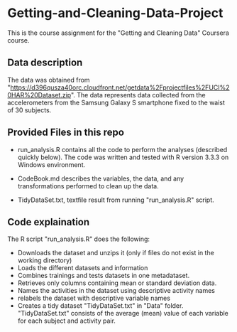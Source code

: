 # Getting-and-Cleaning-Data-Project

This is the course assignment for the "Getting and Cleaning Data" Coursera course.

## Data description

The data was obtained from "https://d396qusza40orc.cloudfront.net/getdata%2Fprojectfiles%2FUCI%20HAR%20Dataset.zip". The data represents data collected from the accelerometers from the Samsung Galaxy S smartphone fixed to the waist of 30 subjects.

## Provided Files in this repo

* run_analysis.R contains all the code to perform the analyses (described quickly below). The code was written and tested with R version 3.3.3 on Windows environment.

* CodeBook.md describes the variables, the data, and any transformations performed to clean up the data.

* TidyDataSet.txt, textfile result from running "run_analysis.R" script.

## Code explaination

The R script "run_analysis.R" does the following:
 * Downloads the dataset and unzips it (only if files do not exist in the working directory)
 * Loads the different datasets and information
 * Combines trainings and tests datasets in one metadataset.
 * Retrieves only columns containing mean or standard deviation data.
 * Names the activities in the dataset using descriptive activity names
 * relabels the dataset with descriptive variable names
 * Creates a tidy dataset "TidyDataSet.txt" in "Data" folder. "TidyDataSet.txt" consists of the average (mean) value of each variable for each subject and activity pair.
